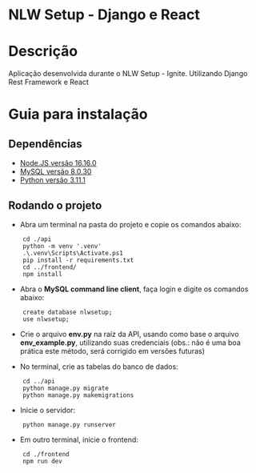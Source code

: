 # NLW Setup - Django e React

# Descrição

Aplicação desenvolvida durante o NLW Setup - Ignite.
Utilizando Django Rest Framework e React

# Guia para instalação

## Dependências

* [Node.JS versão 16.16.0](https://nodejs.org/dist/v16.16.0/)
* [MySQL versão 8.0.30](https://downloads.mysql.com/archives/installer/)
* [Python versão 3.11.1](https://www.python.org/downloads/)

## Rodando o projeto

* Abra um terminal na pasta do projeto e copie os comandos abaixo:

```
    cd ./api
    python -m venv '.venv'
    .\.venv\Scripts\Activate.ps1
    pip install -r requirements.txt
    cd ../frontend/
    npm install
```
* Abra o **MySQL command line client**, faça login e digite os comandos abaixo:

```
    create database nlwsetup;
    use nlwsetup;
```

* Crie o arquivo **env.py** na raíz da API, usando como base o arquivo **env_example.py**, utilizando suas credenciais (obs.: não é uma boa prática este método, será corrigido em versões futuras)

* No terminal, crie as tabelas do banco de dados:
```
    cd ../api
    python manage.py migrate
    python manage.py makemigrations
```

* Inicie o servidor:

```
    python manage.py runserver
```

* Em outro terminal, inicie o frontend:
```
    cd ./frontend
    npm run dev
```
